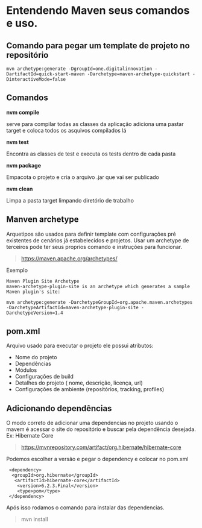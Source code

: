 # Entendendo Maven seus comandos e uso.

## Comando para pegar um template de projeto no repositório

``` mvn archetype:generate -DgroupId=one.digitalinnovation -DartifactId=quick-start-maven -Darchetype=maven-archetype-quickstart -DinteractiveMode=false ```

## Comandos

**nvm compile**

serve para compilar todas as classes da aplicação adiciona uma pastar target e coloca todos os asquivos compilados lá

**nvm test**

Encontra as classes de test e executa os tests dentro de cada pasta

**nvm package**

Empacota o projeto e cria o arquivo .jar que vai ser publicado

**nvm clean**

Limpa a pasta target limpando diretório de trabalho

## Manven archetype

Arquetipos são usados para definir template com configurações pré existentes de cenários já estabelecidos e projetos. Usar um archetype de terceiros pode ter seus proprios comando e instruções para funcionar.

> https://maven.apache.org/archetypes/

Exemplo

```
Maven Plugin Site Archetype
maven-archetype-plugin-site is an archetype which generates a sample Maven plugin's site:
```

``` mvn archetype:generate -DarchetypeGroupId=org.apache.maven.archetypes -DarchetypeArtifactId=maven-archetype-plugin-site -DarchetypeVersion=1.4 ```


## pom.xml

Arquivo usado para executar o projeto ele possui atributos:

* Nome do projeto
* Dependências
* Módulos
* Configurações de build
* Detalhes do projeto ( nome, descrição, licença, url)
* Configurações de ambiente (repositórios, tracking, profiles)

## Adicionando dependências

O modo correto de adicionar uma dependencias no projeto usando o mavem é acessar o site do repositório e buscar pela dependência desejada.
Ex: Hibernate Core

>https://mvnrepository.com/artifact/org.hibernate/hibernate-core

Podemos escolher a versão e pegar o  dependency e colocar no pom.xml

><!-- https://mvnrepository.com/artifact/org.hibernate/hibernate-core -->
```
 <dependency>
  <groupId>org.hibernate</groupId>
   <artifactId>hibernate-core</artifactId>
    <version>6.2.3.Final</version>
    <type>pom</type>
 </dependency>
```
Após isso rodamos o comando para instalar das dependencias.

>mvn install